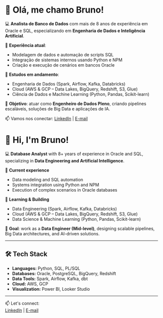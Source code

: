 # 👋 Olá, me chamo Bruno!

💻 **Analista de Banco de Dados** com mais de 8 anos de experiência em Oracle e SQL, especializando em **Engenharia de Dados e Inteligência Artificial**.  

🔹 **Experiência atual**:  
- Modelagem de dados e automação de scripts SQL  
- Integração de sistemas internos usando Python e NPM  
- Criação e execução de cenários em bancos Oracle  

🔹 **Estudos em andamento**:  
- Engenharia de Dados (Spark, Airflow, Kafka, Databricks)  
- Cloud (AWS & GCP – Data Lakes, BigQuery, Redshift, S3, Glue)  
- Ciência de Dados e Machine Learning (Python, Pandas, Scikit-learn)  

📌 **Objetivo**: atuar como **Engenheiro de Dados Pleno**, criando pipelines escaláveis, soluções de Big Data e aplicações de IA.  

📫 Vamos nos conectar: [LinkedIn](https://www.linkedin.com/in/bruno-c%C3%A2mera-5a916b96?utm_source=share&utm_campaign=share_via&utm_content=profile&utm_medium=android_app) | [E-mail](mailto:bcamerasantos@gmail.com)


# 👋 Hi, I'm Bruno!

💻 **Database Analyst** with 8+ years of experience in Oracle and SQL, specializing in **Data Engineering and Artificial Intelligence**.  

🔹 **Current experience**  
- Data modeling and SQL automation  
- Systems integration using Python and NPM  
- Execution of complex scenarios in Oracle databases  

🔹 **Learning & Building**  
- Data Engineering (Spark, Airflow, Kafka, Databricks)  
- Cloud (AWS & GCP – Data Lakes, BigQuery, Redshift, S3, Glue)  
- Data Science & Machine Learning (Python, Pandas, Scikit-learn)  

📌 **Goal**: work as a **Data Engineer (Mid-level)**, designing scalable pipelines, Big Data architectures, and AI-driven solutions.  

---

## 🛠️ Tech Stack  
- **Languages:** Python, SQL, PL/SQL  
- **Databases:** Oracle, PostgreSQL, BigQuery, Redshift  
- **Data Tools:** Spark, Airflow, Kafka, dbt  
- **Cloud:** AWS, GCP  
- **Visualization:** Power BI, Looker Studio  

---

📫 Let's connect:  
[LinkedIn](https://www.linkedin.com/in/bruno-c%C3%A2mera-5a916b96?utm_source=share&utm_campaign=share_via&utm_content=profile&utm_medium=android_app) | [E-mail](mailto:bcamerasantos@gmail.com)
